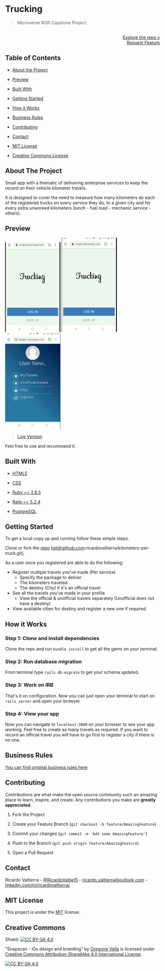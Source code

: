# Trucking

> Microverse ROR Capstone Project.

<p align="right">
  <br>
  <a href="https://github.com/ricardovaltierra/kilometers-per-truck">Explore the repo »</a>
  <br>
  <a href="https://github.com/ricardovaltierra/kilometers-per-truck/issues">Request Feature</a>
</p>

## Table of Contents

* [About the Project](#about-the-project)

* [Preview](#preview)

* [Built With](#built-with)

* [Getting Started](#getting-started)

* [How it Works](#how-it-works)

* [Business Rules](#business-rules)

* [Contributing](#contributing)

* [Contact](#contact)

* [MIT License](#mit-license)

* [Creative Commons License](#creative-commons-license)


## About The Project

Small app with a thematic of delivering enterprise services to keep the record on their vehicle kilometer travels.

It is designed to cover the need to measure how many kilometers do each of the registered trucks on every service they do, to a given city and for every extra unworked kilometers (lunch - fuel load - mechanic service - others).

## Preview

<img src="app/assets/images/login-register.gif" data-canonical-src="app/assets/images/login-register.gif" width="180"/>  <img src="app/assets/images/app-tour-1.gif" data-canonical-src="app/assets/images/app-tour-1.gif" width="180"/>  <img src="app/assets/images/app-tour-2.gif" data-canonical-src="app/assets/images/app-tour-2.gif" width="180"/>

> [Live Version](https://truckinglat.herokuapp.com/)

Feel free to use and recommend it.

## Built With

* [HTML5](https://developer.mozilla.org/es/docs/HTML/HTML5)

* [CSS](https://developer.mozilla.org/en-US/docs/Web/CSS)

* [Ruby =< 2.6.5](https://www.ruby-lang.org/en/)

* [Rails =< 5.2.4](https://rubyonrails.org/)

* [PostgreSQL](https://www.postgresql.org/)

## Getting Started

To get a local copy up and running follow these simple steps.

Clone or fork the <a href="https://github.com/ricardovaltierra/kilometers-per-truck">repo</a> [git@github.com:ricardovaltierra/kilometers-per-truck.git].

As a user once you registered are able to do the following:

- Register multiple travels you've made (Per service)
  * Specify the package to deliver
  * The kilometers traveled
  * The destiny (City) if it's an official travel
- See all the travels you've made in your profile
  * View the official & unofficial travels separately (Unofficial does not have a destiny)
- View available cities for destiny and register a new one if required

## How it Works

### Step 1: Clone and install dependencies

Clone the repo and run `bundle install` to get all the gems on your terminal.

### Step 2: Run database migration

From terminal type `rails db:migrate` to get your schema updated.

### Step 3: Work on IRB

That's it on configuration. Now you can just open your terminal to start on `rails server` and open your browser.

### Step 4: View your app

Now you can navigate to `localhost:3000` on your browser to see your app working.
Feel free to create as many travels as required. If you want to record an official travel you will have to go first to register a city if there is no one.

## Business Rules

 [You can find original business rules here](Bussiness-Rules.txt)
    
## Contributing

Contributions are what make the open source community such an amazing place to learn, inspire, and create. Any contributions you make are **greatly appreciated**.

1. Fork the Project

2. Create your Feature Branch (`git checkout -b feature/AmazingFeature`)

3. Commit your changes (`git commit -m 'Add some AmazingFeature'`)

4. Push to the Branch (`git push origin feature/AmazingFeature`)

5. Open a Pull Request

## Contact

Ricardo Valtierra - [@RicardoValtie15](https://twitter.com/RicardoValtie15) - ricardo_valtierra@outlook.com  - [linkedin.com/in/ricardovaltierra/](https://www.linkedin.com/in/ricardovaltierra/)

## MIT License

This project is under the [MIT](LICENSE) license.

## Creative Commons

Shield: [![CC BY-SA 4.0][cc-by-sa-shield]][cc-by-sa]

"Snapscan - iOs design and branding" by [Gregoire Vella](https://www.behance.net/gregoirevella) is licensed under [Creative Commons Attribution-ShareAlike 4.0 International License][cc-by-sa].

[![CC BY-SA 4.0][cc-by-sa-image]][cc-by-sa]

[cc-by-sa]: http://creativecommons.org/licenses/by-sa/4.0/
[cc-by-sa-image]: https://licensebuttons.net/l/by-sa/4.0/88x31.png
[cc-by-sa-shield]: https://img.shields.io/badge/License-CC%20BY--SA%204.0-lightgrey.svg
